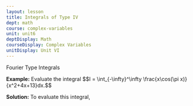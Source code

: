 ```yaml
---
layout: lesson
title: Integrals of Type IV
dept: math
course: complex-variables
unit: unit6
deptDisplay: Math
courseDisplay: Complex Variables
unitDisplay: Unit VI
---
```


Fourier Type Integrals

<div class="example">
<p><b>Example:</b> Evaluate the integral
$$I = \int_{-\infty}^\infty \frac{x\cos(\pi x)}{x^2+4x+13}dx.$$
</p>
<b>Solution:</b> To evaluate this integral, 

</div>
